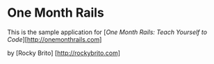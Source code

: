 # One Month Rails

This is the sample application for 
[*One Month Rails: Teach Yourself to Code*][http://onemonthrails.com]

by [Rocky Brito] [http://rockybrito.com]
